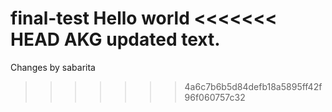 final-test
Hello world
<<<<<<< HEAD
AKG
updated text.
=======
Changes by sabarita
>>>>>>> 4a6c7b6b5d84defb18a5895ff42f96f060757c32
